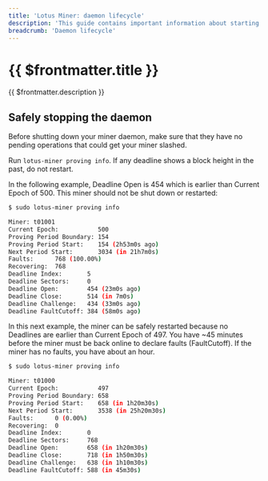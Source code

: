 ```yaml
---
title: 'Lotus Miner: daemon lifecycle'
description: 'This guide contains important information about starting and stopping the Lotus miner daemon.'
breadcrumb: 'Daemon lifecycle'
---
```


# {{ $frontmatter.title }}

{{ $frontmatter.description }}

## Safely stopping the daemon

Before shutting down your miner daemon, make sure that they have no pending operations that could get your miner slashed.

Run `lotus-miner proving info`. If any deadline shows a block height in the past, do not restart.

In the following example, Deadline Open is 454 which is earlier than Current Epoch of 500. This miner should not be shut down or restarted:

```bash
$ sudo lotus-miner proving info

Miner: t01001
Current Epoch:           500
Proving Period Boundary: 154
Proving Period Start:    154 (2h53m0s ago)
Next Period Start:       3034 (in 21h7m0s)
Faults:      768 (100.00%)
Recovering:  768
Deadline Index:       5
Deadline Sectors:     0
Deadline Open:        454 (23m0s ago)
Deadline Close:       514 (in 7m0s)
Deadline Challenge:   434 (33m0s ago)
Deadline FaultCutoff: 384 (58m0s ago)
```

In this next example, the miner can be safely restarted because no Deadlines are earlier than Current Epoch of 497. You have ~45 minutes before the miner must be back online to declare faults (FaultCutoff). If the miner has no faults, you have about an hour.

```bash
$ sudo lotus-miner proving info

Miner: t01000
Current Epoch:           497
Proving Period Boundary: 658
Proving Period Start:    658 (in 1h20m30s)
Next Period Start:       3538 (in 25h20m30s)
Faults:      0 (0.00%)
Recovering:  0
Deadline Index:       0
Deadline Sectors:     768
Deadline Open:        658 (in 1h20m30s)
Deadline Close:       718 (in 1h50m30s)
Deadline Challenge:   638 (in 1h10m30s)
Deadline FaultCutoff: 588 (in 45m30s)
```
